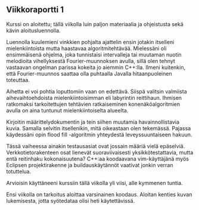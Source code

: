 ## Viikkoraportti 1

Kurssi on aloitettu; tällä viikolla luin paljon materiaalia ja ohjeistusta sekä
kävin aloitusluennolla.

Luennolla kuulemieni vinkkien pohjalta ajattelin ensin jotakin itselleni
mielenkiintoista mutta haastavaa algoritmitehtävää. Mielessäni oli ensimmäisenä
ohjelma, joka tunnistaisi intervalleja tai muutaman nuotin melodioita
vihellyksestä Fourier-muunnoksen avulla, sillä olen tehnyt vastaavan ongelman
parissa kokeita jo aiemmin C++:lla. Ilmeni kuitenkin, että Fourier-muunnos
saattaa olla puhtaalla Javalla hitaanpuoleinen toteuttaa.

Aihetta ei voi pohtia loputtomiin vaan on edettävä. Siispä valitsin valmiista
aihevaihtoehdoista mielenkiintoisimman eli labyrintin reittihaun. Ihmisen
ratkomaksi tarkoitettujen tehtävien ratkaiseminen konenäköalgoritmien avulla on
aina tuntunut mielenkiintoiselta alueelta.

Kirjoitin määrittelydokumentin ja
tein siihen muutamia havainnollistavia kuvia. Samalla selvitin itsellenikin,
mitä oikeastaan olen tekemässä. Pajassa käydessäni opin flood fill -algoritmin
yhteydestä leveyssuuntaiseen hakuun.

Tässä vaiheessa ainakin testausasiat ovat jossain määriä vielä epäselviä.
Verkkotietorakenteen osat lienevät suoraviivaisesti yksikkötestattavia, mutta
entä reitinhaku kokonaisuutena? C++:aa koodaavana vim-käyttäjänä myös Eclipsen
projektirakenne ja buildauskäytännöt vaativat jonkin verran totuttelua.

Arvioisin käyttäneeni kurssiin tällä viikolla yli viisi, alle kymmenen tuntia.

Ensi viikolla on tarkoitus aloittaa varsinainen koodaus. Aloitan kenties kuvan
lukemisesta, jotta syötedataa olisi heti käytettävissä.
